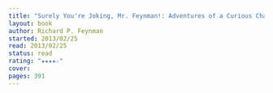 ```yaml
---
title: "Surely You're Joking, Mr. Feynman!: Adventures of a Curious Character"
layout: book
author: Richard P. Feynman
started: 2013/02/25
read: 2013/02/25
status: read
rating: "★★★★☆"
cover: 
pages: 391
---
```

